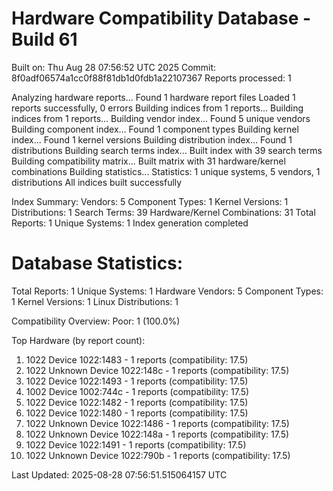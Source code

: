 # Hardware Compatibility Database - Build 61

Built on: Thu Aug 28 07:56:52 UTC 2025
Commit: 8f0adf06574a1cc0f88f81db1d0fdb1a22107367
Reports processed: 1

Analyzing hardware reports...
Found 1 hardware report files
Loaded 1 reports successfully, 0 errors
Building indices from 1 reports...
Building indices from 1 reports...
Building vendor index...
   Found 5 unique vendors
Building component index...
   Found 1 component types
Building kernel index...
   Found 1 kernel versions
Building distribution index...
   Found 1 distributions
Building search terms index...
   Built index with 39 search terms
Building compatibility matrix...
   Built matrix with 31 hardware/kernel combinations
Building statistics...
   Statistics: 1 unique systems, 5 vendors, 1 distributions
All indices built successfully

Index Summary:
   Vendors: 5
   Component Types: 1
   Kernel Versions: 1
   Distributions: 1
   Search Terms: 39
   Hardware/Kernel Combinations: 31
   Total Reports: 1
   Unique Systems: 1
Index generation completed

Database Statistics:
========================
Total Reports: 1
Unique Systems: 1
Hardware Vendors: 5
Component Types: 1
Kernel Versions: 1
Linux Distributions: 1

Compatibility Overview:
  Poor: 1 (100.0%)

Top Hardware (by report count):
  1. 1022 Device 1022:1483 - 1 reports (compatibility: 17.5)
  2. 1022 Unknown Device 1022:148c - 1 reports (compatibility: 17.5)
  3. 1022 Device 1022:1493 - 1 reports (compatibility: 17.5)
  4. 1002 Device 1002:744c - 1 reports (compatibility: 17.5)
  5. 1022 Device 1022:1482 - 1 reports (compatibility: 17.5)
  6. 1022 Device 1022:1480 - 1 reports (compatibility: 17.5)
  7. 1022 Unknown Device 1022:1486 - 1 reports (compatibility: 17.5)
  8. 1022 Unknown Device 1022:148a - 1 reports (compatibility: 17.5)
  9. 1022 Device 1022:1491 - 1 reports (compatibility: 17.5)
  10. 1022 Unknown Device 1022:790b - 1 reports (compatibility: 17.5)

Last Updated: 2025-08-28 07:56:51.515064157 UTC
